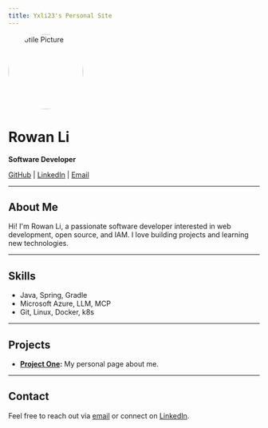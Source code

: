 ```yaml
---
title: Yxli23's Personal Site
---
```


<img src="https://avatars.githubusercontent.com/u/54432873?u=7647818e6d77f9007b0f6223e3b3ee53189bf86b&v=4" width="150" style="border-radius: 50%;" alt="Profile Picture" />

# Rowan Li

**Software Developer**

[GitHub](https://github.com/yxli23) | [LinkedIn](https://www.linkedin.com/in/your-linkedin/) | [Email](mailto:yxli0223@gmail.com)

---

## About Me

Hi! I'm Rowan Li, a passionate software developer interested in web development, open source, and IAM. I love building projects and learning new technologies.

---

## Skills

- Java, Spring, Gradle
- Microsoft Azure, LLM, MCP
- Git, Linux, Docker, k8s

---

## Projects

- **[Project One](https://github.com/yxli23/yxli23.github.io):** My personal page about me.

---

## Contact

Feel free to reach out via [email](mailto:yxli0223@gmail.com) or connect on [LinkedIn](https://www.linkedin.com/in/yongxin-li-937bba250/).

